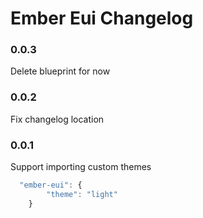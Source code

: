 # Ember Eui Changelog


### 0.0.3
Delete blueprint for now

### 0.0.2
Fix changelog location

### 0.0.1
Support importing custom themes

```ts
  "ember-eui": {
        "theme": "light"
    }

```

